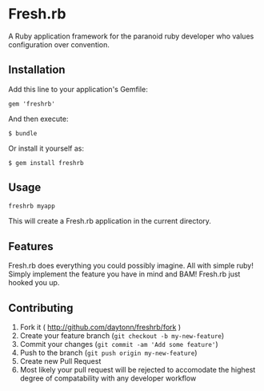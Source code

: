 # Fresh.rb

A Ruby application framework for the paranoid ruby developer who values configuration over convention.

## Installation

Add this line to your application's Gemfile:

    gem 'freshrb'

And then execute:

    $ bundle

Or install it yourself as:

    $ gem install freshrb

## Usage

```sh
freshrb myapp
```

This will create a Fresh.rb application in the current directory.

## Features

Fresh.rb does everything you could possibly imagine. All with simple ruby! Simply implement the feature you have in mind and BAM! Fresh.rb just hooked you up.

## Contributing

1. Fork it ( http://github.com/daytonn/freshrb/fork )
2. Create your feature branch (`git checkout -b my-new-feature`)
3. Commit your changes (`git commit -am 'Add some feature'`)
4. Push to the branch (`git push origin my-new-feature`)
5. Create new Pull Request
6. Most likely your pull request will be rejected to accomodate the highest degree of compatability with any developer workflow
